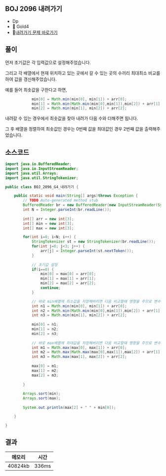 ## BOJ 2096 내려가기 
- Dp 
- 🥇 Gold4
- 🔗[내려가기 문제 바로가기](https://www.acmicpc.net/problem/2096)


## 풀이

먼저 초기값은 각 입력값으로 설정해주었습니다.

그리고 각 배열에서 현재 위치하고 있는 곳에서 갈 수 있는 곳의 수끼리 최대최소 비교를 하여 값을 갱신해주었습니다.

예를 들어 최솟값을 구한다고 하면, 

~~~java
			min[0] = Math.min(min[0], min[1]) + arr[0];
			min[1] = Math.min(Math.min(min[0],min[1]),min[2]) + arr[1];
			min[2] = Math.min(min[1], min[2]) + arr[2];
~~~

내려갈 수 있는 경우에서 최솟값을 찾아 내려가 다음 수와 더해주면 됩니다.

그 후 배열을 정렬하여 최솟값인 경우는 0번째 값을 최대값인 경우 2번째 값을 출력해주었습니다.

## 소스코드
~~~java
import java.io.BufferedReader;
import java.io.InputStreamReader;
import java.util.Arrays;
import java.util.StringTokenizer;

public class BOJ_2096_G4_내려가기 {

	public static void main(String[] args)throws Exception {
		// TODO Auto-generated method stub
		BufferedReader br = new BufferedReader(new InputStreamReader(System.in));
		int N = Integer.parseInt(br.readLine());
		
		int[] arr = new int[3];
		int[] min = new int[3];
        int[] max = new int[3];

        for(int i=0; i<N; i++) {
			StringTokenizer st = new StringTokenizer(br.readLine());
			for(int j=0; j<3; j++) {
				arr[j] = Integer.parseInt(st.nextToken());	
			}
			
			// 초기값 설정 
			if(i==0) {
				min[0] = max[0] = arr[0];
				min[1] = max[1] = arr[1];
				min[2] = max[2] = arr[2];
				continue;
			}

			// 바로 min배열에 최소값을 저장해버리면 다음 비교할때 영향을 주므로 변수 사용 
			int n1 = Math.min(min[0], min[1]) + arr[0];
			int n2 = Math.min(Math.min(min[0],min[1]),min[2]) + arr[1];
			int n3 = Math.min(min[1], min[2]) + arr[2];
			
			min[0] = n1;
			min[1] = n2;
			min[2] = n3;
			
			// 바로 max배열에 최대값을 저장해버리면 다음 비교할때 영향을 주므로 변수 사용
			int m1 = Math.max(max[0], max[1]) + arr[0];
			int m2 = Math.max(Math.max(max[0],max[1]),max[2]) + arr[1];
			int m3 = Math.max(max[1], max[2]) + arr[2];
			
			max[0] = m1;
			max[1] = m2;
			max[2] = m3;
			
		}
		
        Arrays.sort(min);
        Arrays.sort(max);
        
        System.out.println(max[2] + " " + min[0]);

	}

}

~~~

## 결과 

| 메모리  | 시간 |
|----|----|
| 40824kb| 336ms|